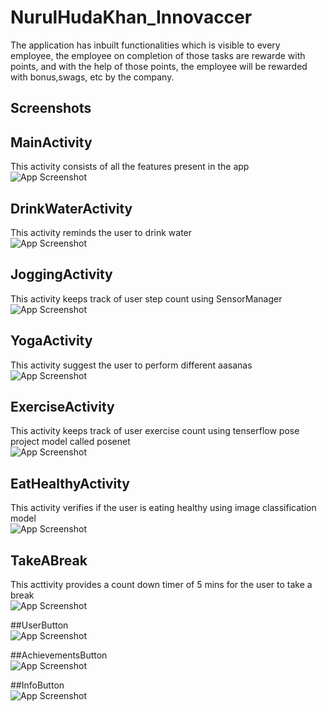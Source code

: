 # NurulHudaKhan_Innovaccer
The application has  inbuilt functionalities which is visible to every employee, the employee on completion of those tasks are rewarde with points, and with the help of those points, the employee will be rewarded with  bonus,swags, etc by the company.


## Screenshots
## MainActivity
This activity consists of all the features present in the app\
![App Screenshot](https://github.com/Nurul0786/NurulHudaKhan_Innovaccer/blob/main/Screenshots/MainActivity.jpeg)

## DrinkWaterActivity
This activity reminds the user to drink water\
![App Screenshot](https://github.com/Nurul0786/NurulHudaKhan_Innovaccer/blob/main/Screenshots/DrinkWaterActivity.jpeg)

## JoggingActivity
This activity keeps track of user step count using SensorManager\
![App Screenshot](https://github.com/Nurul0786/NurulHudaKhan_Innovaccer/blob/main/Screenshots/JoggingActivity.jpeg)

## YogaActivity
This activity suggest the user to perform different aasanas\
![App Screenshot](https://github.com/Nurul0786/NurulHudaKhan_Innovaccer/blob/main/Screenshots/YogaActivity.jpeg)

## ExerciseActivity
This activity keeps track of user exercise count using tenserflow pose project model called posenet\
![App Screenshot](https://github.com/Nurul0786/NurulHudaKhan_Innovaccer/blob/main/Screenshots/ExerciseActivity.jpeg)

## EatHealthyActivity
This activity verifies if the user is eating healthy using image classification model\
![App Screenshot](https://github.com/Nurul0786/NurulHudaKhan_Innovaccer/blob/main/Screenshots/FruitsActivity.jpeg)

## TakeABreak
This acttivity provides a count down timer of 5 mins for the user to take a break\
![App Screenshot](https://github.com/Nurul0786/NurulHudaKhan_Innovaccer/blob/main/Screenshots/BreakActivity.jpeg)

##UserButton\
![App Screenshot](https://github.com/Nurul0786/NurulHudaKhan_Innovaccer/blob/main/Screenshots/UserAccount.jpeg)

##AchievementsButton\
![App Screenshot](https://github.com/Nurul0786/NurulHudaKhan_Innovaccer/blob/main/Screenshots/LeaderBoardActivity.jpeg)

##InfoButton\
![App Screenshot](https://github.com/Nurul0786/NurulHudaKhan_Innovaccer/blob/main/Screenshots/InfoActivity.jpeg)


